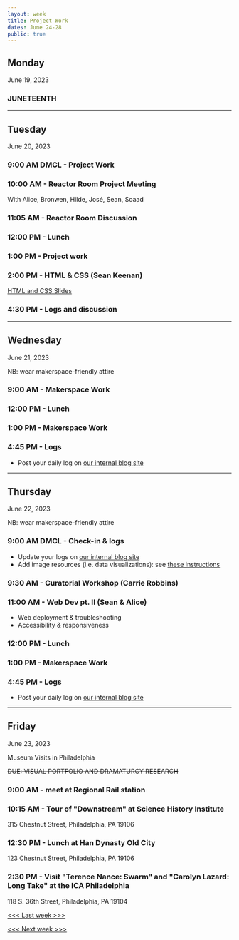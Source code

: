 ```yaml
---
layout: week
title: Project Work
dates: June 24-28
public: true
---
```


## Monday
June 19, 2023

### JUNETEENTH

---

## Tuesday
June 20, 2023 

### 9:00 AM DMCL - Project Work

### 10:00 AM - Reactor Room Project Meeting
With Alice, Bronwen, Hilde, José, Sean, Soaad

### 11:05 AM - Reactor Room Discussion

### 12:00 PM - Lunch

### 1:00 PM - Project work

### 2:00 PM - HTML & CSS (Sean Keenan)
[HTML and CSS Slides](https://www.canva.com/design/DAEqTHEcVek/_cDkFAGK5s9_YVeOArvQ_A/edit?utm_content=DAEqTHEcVek&utm_campaign=designshare&utm_medium=link2&utm_source=sharebutton)

### 4:30 PM - Logs and discussion

---

## Wednesday
June 21, 2023

NB: wear makerspace-friendly attire

### 9:00 AM - Makerspace Work

### 12:00 PM - Lunch

### 1:00 PM - Makerspace Work

### 4:45 PM - Logs
- Post your daily log on [our internal blog site](https://github.com/Bryn-Mawr-College/dssf-2023)

---

## Thursday
June 22, 2023

NB: wear makerspace-friendly attire

### 9:00 AM DMCL - Check-in & logs
- Update your logs on [our internal blog site](https://github.com/Bryn-Mawr-College/dssf-2023)
- Add image resources (i.e. data visualizations): see [these instructions](https://refactored-fishstick-p1lg96m.pages.github.io/instructions.html)

### 9:30 AM - Curatorial Workshop (Carrie Robbins)

### 11:00 AM - Web Dev pt. II (Sean & Alice)
- Web deployment & troubleshooting
- Accessibility & responsiveness

### 12:00 PM - Lunch

### 1:00 PM - Makerspace Work

### 4:45 PM - Logs
- Post your daily log on [our internal blog site](https://github.com/Bryn-Mawr-College/dssf-2023)


---

## Friday
June 23, 2023

Museum Visits in Philadelphia

~~DUE: VISUAL PORTFOLIO AND DRAMATURGY RESEARCH~~

### 9:00 AM - meet at Regional Rail station

### 10:15 AM - Tour of "Downstream" at Science History Institute
315 Chestnut Street, Philadelphia, PA 19106

### 12:30 PM - Lunch at Han Dynasty Old City
123 Chestnut Street, Philadelphia, PA 19106

### 2:30 PM - Visit "Terence Nance: Swarm" and "Carolyn Lazard: Long Take" at the ICA Philadelphia
118 S. 36th Street, Philadelphia, PA 19104


[<<< Last week >>>](03-data)

[<<< Next week >>>](05-modeling)
